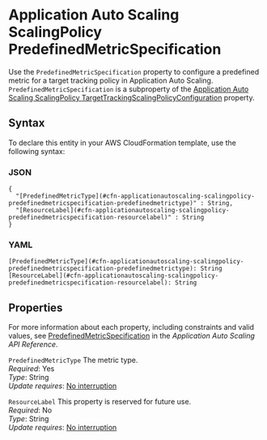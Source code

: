 # Application Auto Scaling ScalingPolicy PredefinedMetricSpecification<a name="aws-properties-applicationautoscaling-scalingpolicy-predefinedmetricspecification"></a>

Use the `PredefinedMetricSpecification` property to configure a predefined metric for a target tracking policy in Application Auto Scaling\. `PredefinedMetricSpecification` is a subproperty of the [Application Auto Scaling ScalingPolicy TargetTrackingScalingPolicyConfiguration](aws-properties-applicationautoscaling-scalingpolicy-targettrackingscalingpolicyconfiguration.md) property\.

## Syntax<a name="aws-properties-applicationautoscaling-scalingpolicy-predefinedmetricspecification-syntax"></a>

To declare this entity in your AWS CloudFormation template, use the following syntax:

### JSON<a name="aws-properties-applicationautoscaling-scalingpolicy-predefinedmetricspecification-syntax.json"></a>

```
{
  "[PredefinedMetricType](#cfn-applicationautoscaling-scalingpolicy-predefinedmetricspecification-predefinedmetrictype)" : String,
  "[ResourceLabel](#cfn-applicationautoscaling-scalingpolicy-predefinedmetricspecification-resourcelabel)" : String
}
```

### YAML<a name="aws-properties-applicationautoscaling-scalingpolicy-predefinedmetricspecification-syntax.yaml"></a>

```
[PredefinedMetricType](#cfn-applicationautoscaling-scalingpolicy-predefinedmetricspecification-predefinedmetrictype): String
[ResourceLabel](#cfn-applicationautoscaling-scalingpolicy-predefinedmetricspecification-resourcelabel): String
```

## Properties<a name="aws-properties-applicationautoscaling-scalingpolicy-predefinedmetricspecification-properties"></a>

For more information about each property, including constraints and valid values, see [PredefinedMetricSpecification](https://docs.aws.amazon.com/autoscaling/application/APIReference/API_PredefinedMetricSpecification.html) in the *Application Auto Scaling API Reference*\.

`PredefinedMetricType`  <a name="cfn-applicationautoscaling-scalingpolicy-predefinedmetricspecification-predefinedmetrictype"></a>
The metric type\.  
*Required*: Yes  
*Type*: String  
*Update requires*: [No interruption](using-cfn-updating-stacks-update-behaviors.md#update-no-interrupt)

`ResourceLabel`  <a name="cfn-applicationautoscaling-scalingpolicy-predefinedmetricspecification-resourcelabel"></a>
This property is reserved for future use\.  
*Required*: No  
*Type*: String  
*Update requires*: [No interruption](using-cfn-updating-stacks-update-behaviors.md#update-no-interrupt)